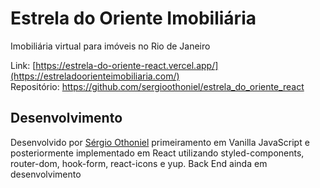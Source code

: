 # Estrela do Oriente Imobiliária

Imobiliária virtual para imóveis no Rio de Janeiro

Link:  [https://estrela-do-oriente-react.vercel.app/](https://estreladoorienteimobiliaria.com/)                       
Repositório: https://github.com/sergioothoniel/estrela_do_oriente_react

## Desenvolvimento

Desenvolvido por [Sérgio Othoniel](https://github.com/sergioothoniel) primeiramento em Vanilla JavaScript e posteriormente implementado em React utilizando styled-components, router-dom, hook-form, react-icons e yup. Back End ainda em desenvolvimento

